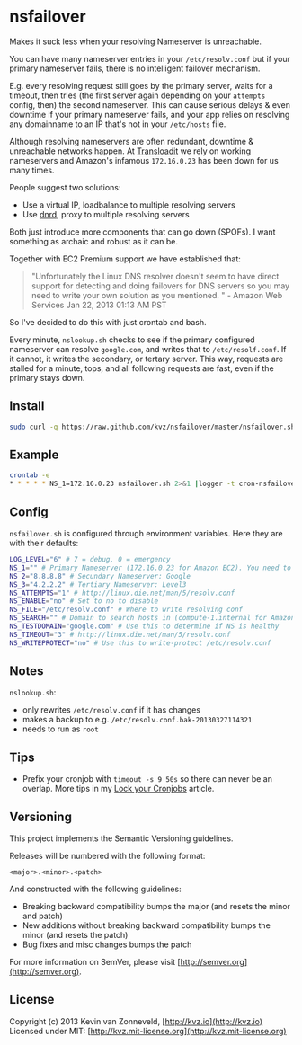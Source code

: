 # nsfailover

Makes it suck less when your resolving Nameserver is unreachable.

You can have many nameserver entries in your `/etc/resolv.conf`
but if your primary nameserver fails, there is no intelligent
failover mechanism.

E.g. every resolving request still goes by
the primary server, waits for a timeout, then tries (the first server again
depending on your `attempts` config, then) the second
nameserver. This can cause serious delays & even downtime if your
primary nameserver fails, and your app relies on resolving any domainname
to an IP that's not in your `/etc/hosts` file.

Although resolving nameservers are often redundant, downtime & unreachable
networks happen. At [Transloadit](http://transloadit.com) we rely on working
nameservers and Amazon's infamous `172.16.0.23` has been down for us
many times.

People suggest two solutions:

 - Use a virtual IP, loadbalance to multiple resolving servers
 - Use [dnrd](http://dnrd.sourceforge.net/), proxy to multiple resolving servers

Both just introduce more components that can go down (SPOFs). 
I want something as archaic and robust as it can be.

Together with EC2 Premium support we have established that:

> "Unfortunately the Linux DNS resolver doesn't seem to have direct
support for detecting and doing failovers for DNS servers so you 
may need to write your own solution as you mentioned. " - Amazon Web Services Jan 22, 2013 01:13 AM PST

So I've decided to do this with just crontab and bash.

Every minute, `nslookup.sh` checks to see if the primary configured nameserver
can resolve `google.com`, and writes that to `/etc/resolf.conf`.
If it cannot, it writes the secondary, or tertary server.
This way, requests are stalled for a minute, tops, and all following requests
are fast, even if the primary stays down.

## Install

```bash
sudo curl -q https://raw.github.com/kvz/nsfailover/master/nsfailover.sh -o /usr/bin/nsfailover.sh && sudo chmod +x $_
```

## Example

```bash
crontab -e
* * * * * NS_1=172.16.0.23 nsfailover.sh 2>&1 |logger -t cron-nsfailover
```

## Config

`nsfailover.sh` is configured through environment variables.
Here they are with their defaults:


```bash
LOG_LEVEL="6" # 7 = debug, 0 = emergency
NS_1="" # Primary Nameserver (172.16.0.23 for Amazon EC2). You need to set this yourself
NS_2="8.8.8.8" # Secundary Nameserver: Google
NS_3="4.2.2.2" # Tertiary Nameserver: Level3
NS_ATTEMPTS="1" # http://linux.die.net/man/5/resolv.conf
NS_ENABLE="no" # Set to no to disable
NS_FILE="/etc/resolv.conf" # Where to write resolving conf
NS_SEARCH="" # Domain to search hosts in (compute-1.internal for Amazon EC2)
NS_TESTDOMAIN="google.com" # Use this to determine if NS is healthy
NS_TIMEOUT="3" # http://linux.die.net/man/5/resolv.conf
NS_WRITEPROTECT="no" # Use this to write-protect /etc/resolv.conf
```

## Notes

`nslookup.sh`:

- only rewrites `/etc/resolv.conf` if it has changes
- makes a backup to e.g. `/etc/resolv.conf.bak-20130327114321`
- needs to run as `root`

## Tips

- Prefix your cronjob with `timeout -s 9 50s` so there can never be an overlap. 
More tips in my [Lock your Cronjobs](http://kvz.io/blog/2012/12/31/lock-your-cronjobs/) article.

## Versioning

This project implements the Semantic Versioning guidelines.

Releases will be numbered with the following format:

`<major>.<minor>.<patch>`

And constructed with the following guidelines:

* Breaking backward compatibility bumps the major (and resets the minor and patch)
* New additions without breaking backward compatibility bumps the minor (and resets the patch)
* Bug fixes and misc changes bumps the patch

For more information on SemVer, please visit [http://semver.org](http://semver.org).

## License

Copyright (c) 2013 Kevin van Zonneveld, [http://kvz.io](http://kvz.io)  
Licensed under MIT: [http://kvz.mit-license.org](http://kvz.mit-license.org)



